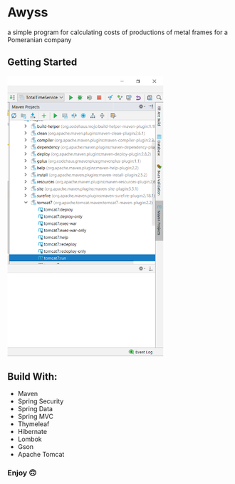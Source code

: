 # Awyss
a simple program for calculating costs of productions of metal frames for a Pomeranian company
## Getting Started
<img src="images/run.png" width="350">

## Build With:
- Maven
- Spring Security
- Spring Data
- Spring MVC
- Thymeleaf
- Hibernate
- Lombok
- Gson
- Apache Tomcat

### Enjoy :upside_down_face:
